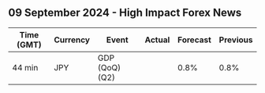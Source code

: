 ## 09 September 2024 - High Impact Forex News

| Time (GMT) | Currency | Event | Actual | Forecast | Previous |
|------|----------|-------|--------|----------|----------|
| 44 min | JPY | GDP (QoQ) (Q2) |  | 0.8% | 0.8% |
